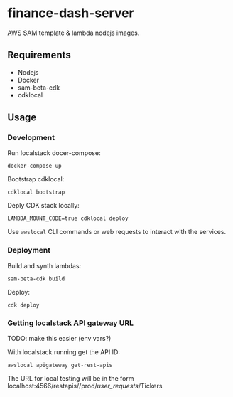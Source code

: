 # finance-dash-server

AWS SAM template & lambda nodejs images.

## Requirements

- Nodejs
- Docker
- sam-beta-cdk
- cdklocal

## Usage

### Development

Run localstack docer-compose:

`docker-compose up`

Bootstrap cdklocal:

`cdklocal bootstrap`

Deply CDK stack locally:

`LAMBDA_MOUNT_CODE=true cdklocal deploy`

Use `awslocal` CLI commands or web requests to interact with the services.

### Deployment

Build and synth lambdas:

`sam-beta-cdk build`

Deploy:

`cdk deploy`

### Getting localstack API gateway URL

TODO: make this easier (env vars?)

With localstack running get the API ID:

`awslocal apigateway get-rest-apis`

The URL for local testing will be in the form localhost:4566/restapis/<api id>/prod/_user_requests_/Tickers